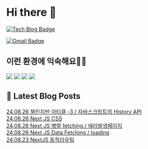 # Hi there 👋

[![Tech Blog Badge](http://img.shields.io/badge/tistory-black?style=flat-square&logo=Tistory&link=https://codingpracticenote.tistory.com/)](https://codingpracticenote.tistory.com/)
	
[![Gmail Badge](https://img.shields.io/badge/Gmail-d14836?style=flat-square&logo=Gmail&logoColor=white&link=mailto:tkdrnr1215@gmail.com)](mailto:tkdrnr1215@gmail.com)

## 이런 환경에 익숙해요✍🏼

<img src="https://img.shields.io/badge/CSS3-1572B6?style=flat-square&logo=CSS3&logoColor=white"/> </t>
<img src="https://img.shields.io/badge/HTML5-E34F26?style=flat-square&logo=HTML5&logoColor=white"/> 
<img src="https://img.shields.io/badge/JavaScript-F7DF1E?style=flat-square&logo=JavaScript&logoColor=white"/>
<img src="https://img.shields.io/badge/TypeScript-3178C6?style=flat-square&logo=TypeScript&logoColor=white"/>

## 📕 Latest Blog Posts

<a href=https://codingpracticenote.tistory.com/314>24.08.26 챌린지반 아티클 -3 / 자바스크립트의 History API</a></br><a href=https://codingpracticenote.tistory.com/313>24.08.26 Next JS CSS</a></br><a href=https://codingpracticenote.tistory.com/312>24.08.26 Next JS 병렬 fetching / 에러발생페이지</a></br><a href=https://codingpracticenote.tistory.com/311>24.08.26 Next JS Data Fetching / loading</a></br><a href=https://codingpracticenote.tistory.com/310>24.08.23 NextJS 동적라우팅</a></br>